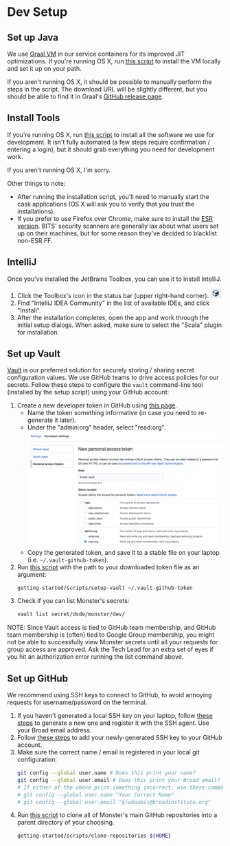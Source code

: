 # Dev Setup

## Set up Java
We use [Graal VM](https://www.graalvm.org/) in our service containers for its improved JIT optimizations.
If you're running OS X, run [this script](../scripts/setup-graal) to install the VM locally and set it up
on your path.

If you aren't running OS X, it should be possible to manually perform the steps in the script. The download
URL will be slightly different, but you should be able to find it in Graal's [GitHub release page](https://github.com/oracle/graal/releases).

## Install Tools
If you're running OS X, run [this script](../scripts/install-tools) to install all the software we use for
development. It isn't fully automated (a few steps require confirmation / entering a login), but
it should grab everything you need for development work.

If you aren't running OS X, I'm sorry.

Other things to note:
* After running the installation script, you'll need to manually start the
  cask applications (OS X will ask you to verify that you trust the installations).
* If you prefer to use Firefox over Chrome, make sure to install the
  [ESR version](https://www.mozilla.org/en-US/firefox/organizations/all/?q=engli). BITS'
  security scanners are generally lax about what users set up on their machines, but for
  some reason they've decided to blacklist non-ESR FF.

## IntelliJ
Once you've installed the JetBrains Toolbox, you can use it to install IntelliJ.
1. Click the Toolbox's icon in the status bar (upper right-hand corner).
   ![Toolbox icon](./toolbox-icon.png)
2. Find "IntelliJ IDEA Community" in the list of available IDEs, and click "Install".
3. After the installation completes, open the app and work through the initial setup
   dialogs. When asked, make sure to select the "Scala" plugin for installation.

## Set up Vault
[Vault](https://www.vaultproject.io/) is our preferred solution for securely storing / sharing
secret configuration values. We use GitHub teams to drive access policies for our secrets. Follow
these steps to configure the `vault` command-line tool (installed by the setup script) using
your GitHub account:

1. Create a new developer token in GitHub using [this page](https://github.com/settings/tokens/new).
   * Name the token something informative (in case you need to re-generate it later).
   * Under the "admin:org" header, select "read:org".
     ![Example Screenshot](./vault-github-token.png)
   * Copy the generated token, and save it to a stable file on your laptop (i.e. `~/.vault-github-token`).
2. Run [this script](../scripts/setup-vault) with the path to your downloaded token file as an argument:
   ```bash
   getting-started/scripts/setup-vault ~/.vault-github-token
   ```
3. Check if you can list Monster's secrets:
   ```bash
   vault list secret/dsde/monster/dev/
   ```

NOTE: Since Vault access is tied to GitHub team membership, and GitHub team membership is (often)
tied to Google Group membership, you might not be able to successfully view Monster secrets until
all your requests for group access are approved. Ask the Tech Lead for an extra set of eyes if
you hit an authorization error running the list command above.

## Set up GitHub
We recommend using SSH keys to connect to GitHub, to avoid annoying requests for username/password
on the terminal.

1. If you haven't generated a local SSH key on your laptop, follow
   [these steps](https://help.github.com/en/articles/generating-a-new-ssh-key-and-adding-it-to-the-ssh-agent)
   to generate a new one and register it with the SSH agent. Use your Broad email address.
2. Follow [these steps](https://help.github.com/en/articles/adding-a-new-ssh-key-to-your-github-account)
   to add your newly-generated SSH key to your GitHub account.
3. Make sure the correct name / email is registered in your local git configuration:
   ```bash
   git config --global user.name # Does this print your name?
   git config --global user.email # Does this print your Broad email?
   # If either of the above print something incorrect, use these commands to fix them:
   # git config --global user.name "Your Correct Name"
   # git config --global user.email "$(whoami)@broadinstitute.org"
   ```
4. Run [this script](../scripts/clone-repositories) to clone all of Monster's main GitHub repositories
   into a parent directory of your choosing.
   ```bash
   getting-started/scripts/clone-repositories ${HOME}
   ```
